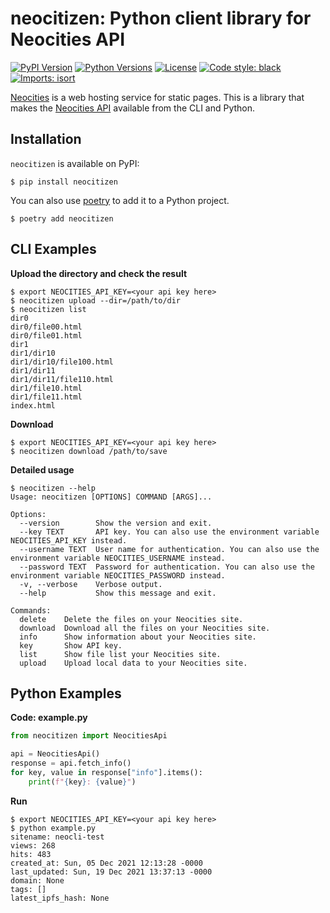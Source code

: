 # neocitizen: Python client library for Neocities API

[![PyPI Version](https://img.shields.io/pypi/v/neocitizen.svg)](https://pypi.org/pypi/neocitizen/)
[![Python Versions](https://img.shields.io/pypi/pyversions/neocitizen.svg)](https://pypi.org/pypi/neocitizen/)
[![License](https://img.shields.io/pypi/l/neocitizen.svg)](https://github.com/poyo46/neocitizen/blob/main/LICENSE)
[![Code style: black](https://img.shields.io/badge/code%20style-black-000000.svg)](https://github.com/psf/black)
[![Imports: isort](https://img.shields.io/badge/%20imports-isort-%231674b1?style=flat&labelColor=ef8336)](https://pycqa.github.io/isort/)

[Neocities](https://neocities.org/) is a web hosting service for static pages.
This is a library that makes the [Neocities API](https://neocities.org/api) available from the CLI and Python.

## Installation

`neocitizen` is available on PyPI:

```console
$ pip install neocitizen
```

You can also use [poetry](https://python-poetry.org/) to add it to a Python project.

```console
$ poetry add neocitizen
```

## CLI Examples

**Upload the directory and check the result**

```
$ export NEOCITIES_API_KEY=<your api key here>
$ neocitizen upload --dir=/path/to/dir
$ neocitizen list
dir0
dir0/file00.html
dir0/file01.html
dir1
dir1/dir10
dir1/dir10/file100.html
dir1/dir11
dir1/dir11/file110.html
dir1/file10.html
dir1/file11.html
index.html
```

**Download**

```
$ export NEOCITIES_API_KEY=<your api key here>
$ neocitizen download /path/to/save
```

**Detailed usage**

```
$ neocitizen --help
Usage: neocitizen [OPTIONS] COMMAND [ARGS]...

Options:
  --version        Show the version and exit.
  --key TEXT       API key. You can also use the environment variable NEOCITIES_API_KEY instead.
  --username TEXT  User name for authentication. You can also use the environment variable NEOCITIES_USERNAME instead.
  --password TEXT  Password for authentication. You can also use the environment variable NEOCITIES_PASSWORD instead.
  -v, --verbose    Verbose output.
  --help           Show this message and exit.

Commands:
  delete    Delete the files on your Neocities site.
  download  Download all the files on your Neocities site.
  info      Show information about your Neocities site.
  key       Show API key.
  list      Show file list your Neocities site.
  upload    Upload local data to your Neocities site.
```

## Python Examples

**Code: example.py**

```python:example.py
from neocitizen import NeocitiesApi

api = NeocitiesApi()
response = api.fetch_info()
for key, value in response["info"].items():
    print(f"{key}: {value}")

```

**Run**

```
$ export NEOCITIES_API_KEY=<your api key here>
$ python example.py
sitename: neocli-test
views: 268
hits: 483
created_at: Sun, 05 Dec 2021 12:13:28 -0000
last_updated: Sun, 19 Dec 2021 13:37:13 -0000
domain: None
tags: []
latest_ipfs_hash: None
```
